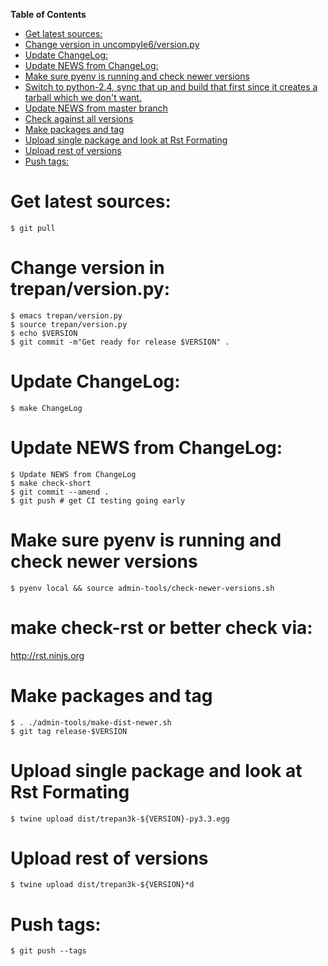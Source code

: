 <!-- markdown-toc start - Don't edit this section. Run M-x markdown-toc-refresh-toc -->
**Table of Contents**

- [Get latest sources:](#get-latest-sources)
- [Change version in uncompyle6/version.py](#change-version-in-uncompyle6versionpy)
- [Update ChangeLog:](#update-changelog)
- [Update NEWS from ChangeLog:](#update-news-from-changelog)
- [Make sure pyenv is running and check newer versions](#make-sure-pyenv-is-running-and-check-newer-versions)
- [Switch to python-2.4, sync that up and build that first since it creates a tarball which we don't want.](#switch-to-python-24-sync-that-up-and-build-that-first-since-it-creates-a-tarball-which-we-dont-want)
- [Update NEWS from master branch](#update-news-from-master-branch)
- [Check against all versions](#check-against-all-versions)
- [Make packages and tag](#make-packages-and-tag)
- [Upload single package and look at Rst Formating](#upload-single-package-and-look-at-rst-formating)
- [Upload rest of versions](#upload-rest-of-versions)
- [Push tags:](#push-tags)

<!-- markdown-toc end -->
# Get latest sources:

    $ git pull

# Change version in trepan/version.py:

	$ emacs trepan/version.py
    $ source trepan/version.py
    $ echo $VERSION
    $ git commit -m"Get ready for release $VERSION" .

# Update ChangeLog:

    $ make ChangeLog

#  Update NEWS from ChangeLog:

    $ Update NEWS from ChangeLog
    $ make check-short
    $ git commit --amend .
    $ git push # get CI testing going early

# Make sure pyenv is running and check newer versions

    $ pyenv local && source admin-tools/check-newer-versions.sh


# make check-rst or better check via:

http://rst.ninjs.org

# Make packages and tag

    $ . ./admin-tools/make-dist-newer.sh
    $ git tag release-$VERSION

# Upload single package and look at Rst Formating

    $ twine upload dist/trepan3k-${VERSION}-py3.3.egg

# Upload rest of versions

    $ twine upload dist/trepan3k-${VERSION}*d

# Push tags:

    $ git push --tags
